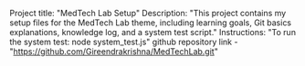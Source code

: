 Project title: "MedTech Lab Setup"
Description: "This project contains my setup files for the MedTech Lab theme, including learning goals, Git basics explanations, knowledge log, and a system test script."
Instructions: "To run the system test: node system_test.js"
github repository link - "https://github.com/Gireendrakrishna/MedTechLab.git"